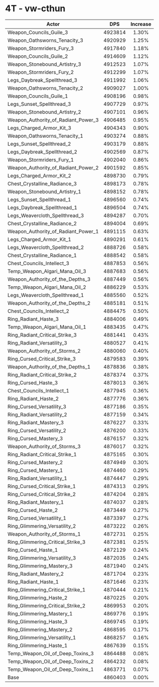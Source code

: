 # 4T - vw-cthun
| Actor | DPS | Increase |
|---|:---:|:---:|
|Weapon_Councils_Guile_3|4923814|1.30%|
|Weapon_Oathsworns_Tenacity_3|4920929|1.25%|
|Weapon_Stormriders_Fury_3|4917840|1.18%|
|Weapon_Councils_Guile_2|4914609|1.12%|
|Weapon_Stonebound_Artistry_3|4912523|1.07%|
|Weapon_Stormriders_Fury_2|4912299|1.07%|
|Legs_Daybreak_Spellthread_3|4911992|1.06%|
|Weapon_Oathsworns_Tenacity_2|4909027|1.00%|
|Weapon_Councils_Guile_1|4908196|0.98%|
|Legs_Sunset_Spellthread_3|4907729|0.97%|
|Weapon_Stonebound_Artistry_2|4907101|0.96%|
|Weapon_Authority_of_Radiant_Power_3|4906485|0.95%|
|Legs_Charged_Armor_Kit_3|4904343|0.90%|
|Weapon_Oathsworns_Tenacity_1|4903274|0.88%|
|Legs_Sunset_Spellthread_2|4903179|0.88%|
|Legs_Daybreak_Spellthread_2|4902569|0.87%|
|Weapon_Stormriders_Fury_1|4902040|0.86%|
|Weapon_Authority_of_Radiant_Power_2|4901592|0.85%|
|Legs_Charged_Armor_Kit_2|4898730|0.79%|
|Chest_Crystalline_Radiance_3|4898173|0.78%|
|Weapon_Stonebound_Artistry_1|4898152|0.78%|
|Legs_Sunset_Spellthread_1|4896560|0.74%|
|Legs_Daybreak_Spellthread_1|4896504|0.74%|
|Legs_Weavercloth_Spellthread_3|4894287|0.70%|
|Chest_Crystalline_Radiance_2|4894004|0.69%|
|Weapon_Authority_of_Radiant_Power_1|4891115|0.63%|
|Legs_Charged_Armor_Kit_1|4890291|0.61%|
|Legs_Weavercloth_Spellthread_2|4888726|0.58%|
|Chest_Crystalline_Radiance_1|4888542|0.58%|
|Chest_Councils_Intellect_3|4887853|0.56%|
|Temp_Weapon_Algari_Mana_Oil_3|4887683|0.56%|
|Weapon_Authority_of_the_Depths_3|4887449|0.56%|
|Temp_Weapon_Algari_Mana_Oil_2|4886229|0.53%|
|Legs_Weavercloth_Spellthread_1|4885560|0.52%|
|Weapon_Authority_of_the_Depths_2|4885181|0.51%|
|Chest_Councils_Intellect_2|4884475|0.50%|
|Ring_Radiant_Haste_3|4884006|0.49%|
|Temp_Weapon_Algari_Mana_Oil_1|4883435|0.47%|
|Ring_Radiant_Critical_Strike_3|4881441|0.43%|
|Ring_Radiant_Versatility_3|4880527|0.41%|
|Weapon_Authority_of_Storms_2|4880060|0.40%|
|Ring_Cursed_Critical_Strike_3|4879583|0.39%|
|Weapon_Authority_of_the_Depths_1|4878836|0.38%|
|Ring_Radiant_Critical_Strike_2|4878374|0.37%|
|Ring_Cursed_Haste_3|4878013|0.36%|
|Chest_Councils_Intellect_1|4877945|0.36%|
|Ring_Radiant_Haste_2|4877776|0.36%|
|Ring_Cursed_Versatility_3|4877186|0.35%|
|Ring_Radiant_Versatility_2|4877159|0.34%|
|Ring_Radiant_Mastery_3|4876227|0.33%|
|Ring_Cursed_Versatility_2|4876200|0.33%|
|Ring_Cursed_Mastery_3|4876157|0.32%|
|Weapon_Authority_of_Storms_3|4876017|0.32%|
|Ring_Radiant_Critical_Strike_1|4875165|0.30%|
|Ring_Cursed_Mastery_2|4874949|0.30%|
|Ring_Cursed_Mastery_1|4874460|0.29%|
|Ring_Radiant_Versatility_1|4874447|0.29%|
|Ring_Cursed_Critical_Strike_1|4874313|0.29%|
|Ring_Cursed_Critical_Strike_2|4874204|0.28%|
|Ring_Radiant_Mastery_1|4874037|0.28%|
|Ring_Cursed_Haste_2|4873449|0.27%|
|Ring_Cursed_Versatility_1|4873397|0.27%|
|Ring_Glimmering_Versatility_2|4873222|0.26%|
|Weapon_Authority_of_Storms_1|4872731|0.25%|
|Ring_Glimmering_Critical_Strike_3|4872381|0.25%|
|Ring_Cursed_Haste_1|4872129|0.24%|
|Ring_Glimmering_Versatility_3|4872035|0.24%|
|Ring_Glimmering_Mastery_3|4871940|0.24%|
|Ring_Radiant_Mastery_2|4871704|0.23%|
|Ring_Radiant_Haste_1|4871646|0.23%|
|Ring_Glimmering_Critical_Strike_1|4870444|0.21%|
|Ring_Glimmering_Haste_2|4870225|0.20%|
|Ring_Glimmering_Critical_Strike_2|4869953|0.20%|
|Ring_Glimmering_Mastery_1|4869776|0.19%|
|Ring_Glimmering_Haste_3|4869745|0.19%|
|Ring_Glimmering_Mastery_2|4868595|0.17%|
|Ring_Glimmering_Versatility_1|4868257|0.16%|
|Ring_Glimmering_Haste_1|4867639|0.15%|
|Temp_Weapon_Oil_of_Deep_Toxins_3|4864488|0.08%|
|Temp_Weapon_Oil_of_Deep_Toxins_2|4864232|0.08%|
|Temp_Weapon_Oil_of_Deep_Toxins_1|4863771|0.07%|
|Base|4860403|0.00%|
